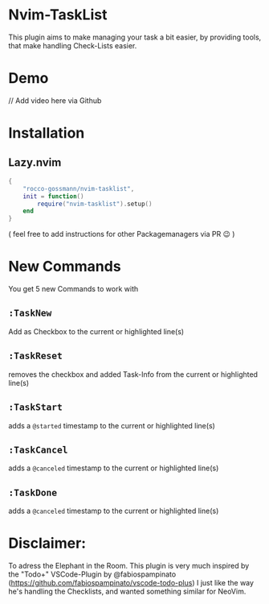 # Nvim-TaskList
This plugin aims to make managing your task a bit easier, by providing tools, that make
handling Check-Lists easier.

# Demo
// Add video here via Github

# Installation
## Lazy.nvim
```lua
{
	"rocco-gossmann/nvim-tasklist",
	init = function()
		require("nvim-tasklist").setup()
	end
}
```
( feel free to add instructions for other Packagemanagers via PR 😉 )

# New Commands
You get 5 new Commands to work with

## `:TaskNew`
Add as Checkbox to the current or highlighted line(s)

## `:TaskReset`
removes the checkbox and added Task-Info from the current or highlighted line(s)

## `:TaskStart`
adds a `@started` timestamp to the current or highlighted line(s)

## `:TaskCancel`
adds a `@canceled` timestamp to the current or highlighted line(s)

## `:TaskDone`
adds a `@canceled` timestamp to the current or highlighted line(s)

# Disclaimer:
To adress the Elephant in the Room.
This plugin is very much inspired by the "Todo+" VSCode-Plugin by @fabiospampinato (https://github.com/fabiospampinato/vscode-todo-plus)
I just like the way he's handling the Checklists, and wanted something similar for NeoVim.
